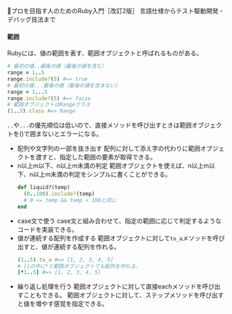 
📖プロを目指す人のためのRuby入門［改訂2版］ 言語仕様からテスト駆動開発・デバッグ技法まで

#### 範囲

Rubyには、値の範囲を表す、範囲オブジェクトと呼ばれるものがある。
```ruby
# 最初の値..最後の値（最後の値を含む）
range = 1..5
range.include?(5) #=> true
# 最初の値...最後の値（最後の値を含まない）
range = 1...5
range.include?(5) #=> faise
# 範囲オブジェクトはRangeクラス
(1..5).class #=> Range
```
`..`や`...`の優先順位は低いので、直接メソッドを呼び出すときは範囲オブジェクトを()で囲まないとエラーになる。
- 配列や文字列の一部を抜き出す
  配列に対して添え字の代わりに範囲オブジェクトを渡すと、指定した範囲の要素が取得できる。
- n以上m以下、n以上m未満の判定
  範囲オブジェクトを使えば、n以上m以下、n以上m未満の判定をシンプルに書くことができる。
  ```ruby
  def liquid?(temp)
    (0..100).include?(temp)
    # 0 <= temp && temp < 100と同じ
  end
  ```
- case文で使う
  case文と組み合わせて、指定の範囲に応じて判定するようなコードを実装できる。
- 値が連続する配列を作成する
  範囲オブジェクトに対して`to_a`メソッドを呼び出すと、値が連続する配列を作れる。
  ```ruby
  (1..5).to_a #=> [1, 2, 3, 4, 5]
  # []の中に*と範囲オブジェクトでも配列を作れる。
  [*1..5] #=> [1, 2, 3, 4, 5]
  ```
- 繰り返し処理を行う
  範囲オブジェクトに対して直接eachメソッドを呼び出すこともできる。
  範囲オブジェクトに対して、ステップメソッドを呼び出すと値を増やす感覚を指定できる。
